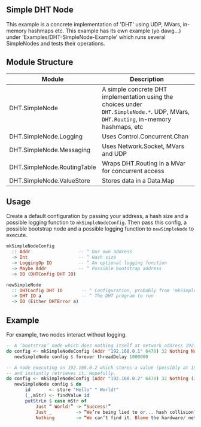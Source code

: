 ## Simple DHT Node
This example is a concrete implementation of 'DHT' using UDP, MVars, in-memory hashmaps etc. This example has its own example (yo dawg...) under
'Examples/DHT-SimpleNode-Example' which runs several
SimpleNodes and tests their operations.

## Module Structure

| Module                      | Description                                                                                                                         |
| --------------------------- | ----------------------------------------------------------------------------------------------------------------------------------- |
| DHT.SimpleNode              | A simple concrete DHT implementation using the choices under `DHT.SimpleNode.*`. UDP, MVars, `DHT.Routing`, in-memory hashmaps, etc |
| DHT.SimpleNode.Logging      | Uses Control.Concurrent.Chan                                                                                                        |
| DHT.SimpleNode.Messaging    | Uses Network.Socket, MVars and UDP                                                                                                  |
| DHT.SimpleNode.RoutingTable | Wraps DHT.Routing in a MVar for concurrent access                                                                                   |
| DHT.SimpleNode.ValueStore   | Stores data in a Data.Map                                                                                                           |

## Usage
Create a default configuration by passing your address, a hash size and a
possible logging function to `mkSimpleNodeConfig`. Then pass this config, a
possible bootstrap node and a possible logging function to `newSimpleNode` to
execute.

```haskell
mkSimpleNodeConfig
  :: Addr                  -- ^ Our own address
  -> Int                   -- ^ Hash size
  -> LoggingOp IO          -- ^ An optional logging function
  -> Maybe Addr            -- ^ Possible bootstrap address
  -> IO (DHTConfig DHT IO)

newSimpleNode
  :: DHTConfig DHT IO       -- ^ Configuration, probably from 'mkSimpleNodeConfig'
  -> DHT IO a               -- ^ The DHT program to run
  -> IO (Either DHTError a)
```

## Example
For example, two nodes interact without logging.
```haskell
-- A ‘bootstrap’ node which does nothing itself at network address 192.168.0.1
do config <- mkSimpleNodeConfig (Addr "192.168.0.1" 6470) 32 Nothing Nothing
   newSimpleNode config $ forever threadDelay 1000000
```
```haskell
-- A node executing on 192.168.0.2 which stores a value (possibly at 192.168.0.1)
-- and instantly retrieves it. Hopefully.
do config <- mkSimpleNodeConfig (Addr "192.168.0.2" 6470) 32 Nothing (Just $ Addr "192.168.0.1" 6470)
   newSimpleNode config $ do
       id       <- store "Hello" " World!"
       (_,mStr) <- findValue id
       putStrLn $ case mStr of
           Just “ World!” -> “Success!”
           Just _         -> “We’re being lied to or... hash collision?”
           Nothing        -> “We can’t find it. Blame the hardware/ network!”
```

